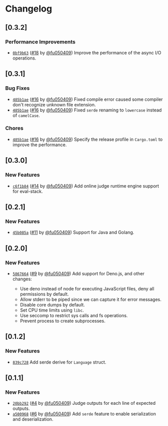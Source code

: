 # Changelog

## \[0.3.2]

### Performance Improvements

- [`0bf9b63`](https://github.com/swpu-acm/eval-stack/commit/0bf9b6391a2aa4b1408174513902489ecd3a4d2e) ([#18](https://github.com/swpu-acm/eval-stack/pull/18) by [@fu050409](https://github.com/swpu-acm/eval-stack/../../fu050409)) Improve the performance of the async I/O operations.

## \[0.3.1]

### Bug Fixes

- [`485b1ae`](https://github.com/swpu-acm/eval-stack/commit/485b1ae3b129d439b657f98e1eabaa0f5f13e652) ([#16](https://github.com/swpu-acm/eval-stack/pull/16) by [@fu050409](https://github.com/swpu-acm/eval-stack/../../fu050409)) Fixed compile error caused some compiler don't recognize unknown file extension.
- [`485b1ae`](https://github.com/swpu-acm/eval-stack/commit/485b1ae3b129d439b657f98e1eabaa0f5f13e652) ([#16](https://github.com/swpu-acm/eval-stack/pull/16) by [@fu050409](https://github.com/swpu-acm/eval-stack/../../fu050409)) Fixed `serde` renaming to `lowercase` instead of `camelCase`.

### Chores

- [`485b1ae`](https://github.com/swpu-acm/eval-stack/commit/485b1ae3b129d439b657f98e1eabaa0f5f13e652) ([#16](https://github.com/swpu-acm/eval-stack/pull/16) by [@fu050409](https://github.com/swpu-acm/eval-stack/../../fu050409)) Specify the release profile in `Cargo.toml` to improve the performance.

## \[0.3.0]

### New Features

- [`c6f1b84`](https://github.com/swpu-acm/eval-stack/commit/c6f1b84f2e8f8a1818da3bc73645e0716b4a4818) ([#14](https://github.com/swpu-acm/eval-stack/pull/14) by [@fu050409](https://github.com/swpu-acm/eval-stack/../../fu050409)) Add online judge runtime engine support for eval-stack.

## \[0.2.1]

### New Features

- [`45b085a`](https://github.com/swpu-acm/eval-stack/commit/45b085a64f35773b18dec6ad2c02c1fb87e783b8) ([#11](https://github.com/swpu-acm/eval-stack/pull/11) by [@fu050409](https://github.com/swpu-acm/eval-stack/../../fu050409)) Support for Java and Golang.

## \[0.2.0]

### New Features

- [`5867664`](https://github.com/swpu-acm/eval-stack/commit/5867664299189524d24c781d0826eaf7e932debd) ([#9](https://github.com/swpu-acm/eval-stack/pull/9) by [@fu050409](https://github.com/swpu-acm/eval-stack/../../fu050409)) Add support for Deno.js, and other changes:

  - Use deno instead of node for executing JavaScript files, deny all permissions by default.
  - Allow stderr to be piped since we can capture it for error messages.
  - Disable core dumps by default.
  - Set CPU time limits using `libc`.
  - Use seccomp to restrict sys calls and fs operations.
  - Prevent process to create subprocesses.

## \[0.1.2]

### New Features

- [`839c728`](https://github.com/swpu-acm/eval-stack/commit/839c728fada2e05fd47f0f879565f7d5a5f0a67e) Add serde derive for `Language` struct.

## \[0.1.1]

### New Features

- [`20bb292`](https://github.com/swpu-acm/eval-stack/commit/20bb292693c179588b6f46792f6b299917210ea0) ([#4](https://github.com/swpu-acm/eval-stack/pull/4) by [@fu050409](https://github.com/swpu-acm/eval-stack/../../fu050409)) Judge outputs for each line of expected outputs.
- [`a500968`](https://github.com/swpu-acm/eval-stack/commit/a50096867409251a4aac30822f19dc54281c6b47) ([#6](https://github.com/swpu-acm/eval-stack/pull/6) by [@fu050409](https://github.com/swpu-acm/eval-stack/../../fu050409)) Add `serde` feature to enable serialization and deserialization.

